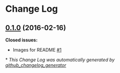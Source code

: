 # Change Log

## [0.1.0](https://github.com/marmelroy/FileBrowser/tree/0.1.0) (2016-02-16)
**Closed issues:**

- Images for README [\#1](https://github.com/marmelroy/Zip/issues/1)



\* *This Change Log was automatically generated by [github_changelog_generator](https://github.com/skywinder/Github-Changelog-Generator)*
